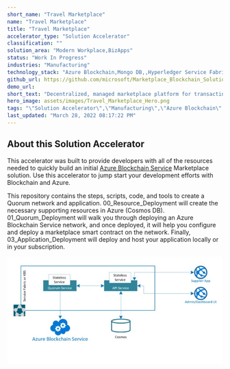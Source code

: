 ```yaml
---
short_name: "Travel Marketplace"
name: "Travel Marketplace"
title: "Travel Marketplace"
accelerator_type: "Solution Accelerator"
classification: ""
solution_area: "Modern Workplace,BizApps"
status: "Work In Progress"
industries: "Manufacturing"
technology_stack: "Azure Blockchain,Mongo DB,,Hyperledger Service Fabric,Visual Studio"
github_url: https://github.com/microsoft/Marketplace_Blockchain_Solution_Accelerator
demo_url: 
short_text: "Decentralized, managed marketplace platform for transacting between multiple individuals or organizations."
hero_image: assets/images/Travel_Marketplace_Hero.png
tags: "\"Solution Accelerator\",\"Manufacturing\",\"Azure Blockchain\",\"Mongo DB,\",\"Hyperledger Service Fabric\",\"Visual Studio\""
last_updated: "March 28, 2022 08:17:22 PM"
---
```

## About this Solution Accelerator

This accelerator was built to provide developers with all of the resources needed to quickly build an initial [Azure Blockchain Service](https://azure.microsoft.com/en-us/services/blockchain-service/) Marketplace solution. Use this accelerator to jump start your development efforts with Blockchain and Azure.

This repository contains the steps, scripts, code, and tools to create a Quorum network and application. 00_Resource_Deployment will create the necessary supporting resources in Azure (Cosmos DB). 01_Quorum_Deployment will walk you through deploying an Azure Blockchain Service network, and once deployed, it will help you configure and deploy a marketplace smart contract on the network. Finally, 03_Application_Deployment will deploy and host your application locally or in your subscription.

![Architecture](../assets/images/TMarchitecture.jpg)
